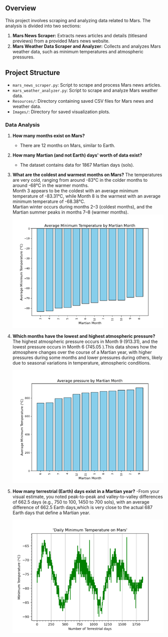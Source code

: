 ## Overview
This project involves scraping and analyzing data related to Mars. The analysis is divided into two sections:
1. **Mars News Scraper:** Extracts news articles and details (titlesand previews) from a provided Mars news website.
2. **Mars Weather Data Scraper and Analyzer:** Collects and analyzes Mars weather data, such as minimum temperatures and atmospheric pressures.

## Project Structure
- `mars_news_scraper.py`: Script to scrape and process Mars news articles.
- `mars_weather_analyzer.py`: Script to scrape and analyze Mars weather data.
- `Resources/`: Directory containing saved CSV files for Mars news and weather data.
- `Images/`: Directory for saved visualization plots.

### Data Analysis
1. **How many months exist on Mars?**
   - There are 12 months on Mars, similar to Earth.

2. **How many Martian (and not Earth) days' worth of data exist?**
   - The dataset contains data for 1867 Martian days (sols).

3. **What are the coldest and warmest months on Mars?**
   The temperatures are very cold, ranging from around -83°C in the colder months to around -68°C in the warmer months.  
Month 3 appears to be the coldest with an average minimum temperature of -83.31°C, while Month 8 is the warmest with an average minimum temperature of -68.38°C.  
Martian winter occurs during months 2–3 (coldest months), and the Martian summer peaks in months 7–8 (warmer months).
     ![Temperature by Month](Images/Ave_temp_sorted.png)

4. **Which months have the lowest and highest atmospheric pressure?**
   The highest atmospheric pressure occurs in Month 9 (913.31), and the lowest pressure occurs in Month 6 (745.05 ).This data shows how the atmosphere changes over the course of a Martian year, with higher pressures during some months and lower pressures during others, likely due to seasonal variations in temperature, atmospheric conditions.

     ![Pressure by Month](Images/Ave_pressure_sorted.png)

5. **How many terrestrial (Earth) days exist in a Martian year?**
   -From your visual estimate, you noted peak-to-peak and valley-to-valley differences of 662.5 days (e.g., 750 to 100, 1450 to 700 sols), with an average difference of 662.5 Earth days,which is very close to the actual 687 Earth days that define a Martian year.

     ![Martian Year](Images/terrestrial_days.png)
